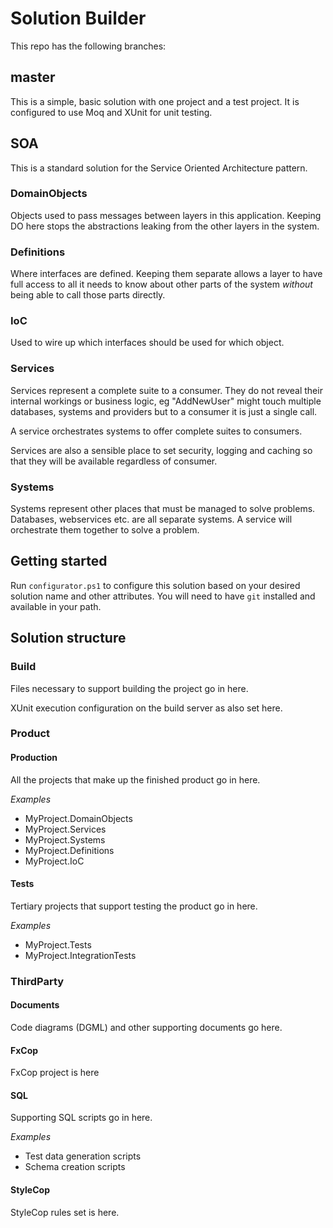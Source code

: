 # Solution Builder

This repo has the following branches:

## master
This is a simple, basic solution with one project and a test project.  It is configured to use Moq and XUnit for unit testing.

## SOA
This is a standard solution for the Service Oriented Architecture pattern.

### DomainObjects
Objects used to pass messages between layers in this application.  Keeping DO here stops the abstractions leaking from the other layers in the system. 

### Definitions
Where interfaces are defined.  Keeping them separate allows a layer to have full access to all it needs to know about other parts of the system *without* being able to call those parts directly.

### IoC
Used to wire up which interfaces should be used for which object.

### Services
Services represent a complete suite to a consumer.  They do not reveal their internal workings or business logic, eg "AddNewUser" might touch multiple databases, systems and providers but to a consumer it is just a single call.

A service orchestrates systems to offer complete suites to consumers.

Services are also a sensible place to set security, logging and caching so that they will be available regardless of consumer.

### Systems
Systems represent other places that must be managed to solve problems.  Databases, webservices etc. are all separate systems.  A service will orchestrate them together to solve a problem.

## Getting started

Run ```configurator.ps1``` to configure this solution based on your desired solution name and other attributes.  You will need to have ```git``` installed and available in your path.

## Solution structure

### Build
   Files necessary to support building the project go in here.

   XUnit execution configuration on the build server as also set here.

### Product
#### Production
All the projects that make up the finished product go in here.

*Examples*

 * MyProject.DomainObjects
 * MyProject.Services
 * MyProject.Systems
 * MyProject.Definitions
 * MyProject.IoC

#### Tests
Tertiary projects that support testing the product go in here.

*Examples*

  * MyProject.Tests
  * MyProject.IntegrationTests

### ThirdParty
#### Documents
Code diagrams (DGML) and other supporting documents go here.

#### FxCop
FxCop project is here

#### SQL
Supporting SQL scripts go in here.

*Examples*

  * Test data generation scripts
  * Schema creation scripts

#### StyleCop
StyleCop rules set is here.
